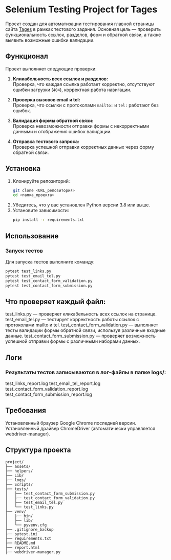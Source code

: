 # Selenium Testing Project for Tages

Проект создан для автоматизации тестирования главной страницы сайта [Tages](https://tages.ru/) в рамках тестового задания. Основная цель — проверить функциональность ссылок, разделов, форм и обратной связи, а также выявить возможные ошибки валидации.

## Функционал

Проект выполняет следующие проверки:

1. **Кликабельность всех ссылок и разделов:**  
   Проверка, что каждая ссылка работает корректно, отсутствуют ошибки загрузки (`404`), корректная работа навигации.

2. **Проверка вызовов email и tel:**  
   Проверка, что ссылки с протоколами `mailto:` и `tel:` работают без ошибок.

3. **Валидация формы обратной связи:**  
   Проверка невозможности отправки формы с некорректными данными и отображения ошибок валидации.

4. **Отправка тестового запроса:**  
   Проверка успешной отправки корректных данных через форму обратной связи.

## Установка

1. Клонируйте репозиторий:
    ```bash
    git clone <URL_репозитория>
    cd <папка_проекта>
    ```
2. Убедитесь, что у вас установлен Python версии 3.8 или выше.
3. Установите зависимости:
    ```bash
    pip install -r requirements.txt
    ```

## Использование

### Запуск тестов

Для запуска тестов выполните команду:
```bash
pytest test_links.py
pytest test_email_tel.py
pytest test_contact_form_validation.py
pytest test_contact_form_submission.py
```

## Что проверяет каждый файл:
test_links.py — проверяет кликабельность всех ссылок на странице.
test_email_tel.py — тестирует корректность работы ссылок с протоколами mailto и tel.
test_contact_form_validation.py — выполняет тесты валидации формы обратной связи, используя различные входные данные.
test_contact_form_submission.py — проверяет возможность успешной отправки формы с различными наборами данных.

## Логи
### Результаты тестов записываются в лог-файлы в папке logs/:

test_links_report.log
test_email_tel_report.log
test_contact_form_validation_report.log
test_contact_form_submission_report.log


## Требования
Установленный браузер Google Chrome последней версии.
Установленный драйвер ChromeDriver (автоматически управляется webdriver-manager).

## Структура проекта

```  
project/
├── assets/
├── helpers/
├── Lib/
├── logs/
├── Scripts/
├── tests/
│   ├── test_contact_form_submission.py
│   ├── test_contact_form_validation.py
│   ├── test_email_tel.py
│   └── test_links.py
├── venv/
│   ├── bin/
│   ├── lib/
│   └── pyvenv.cfg
├── .gitignore_backup
├── pytest.ini
├── requirements.txt
├── README.md
├── report.html
├── webdriver-manager.py
